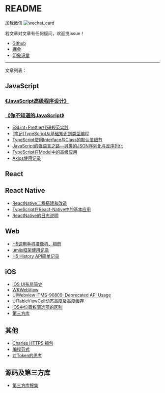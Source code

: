 # README

加我微信
![wechat_card](https://cdn.jsdelivr.net/gh/stelalae/oss@master/files/2020/05/14/jdZ75o.jpeg)

若文章对文章有任何疑问，欢迎提issue！

* [Github](https://github.com/stelalae)
* [掘金](https://juejin.im/user/59dde95251882578ba155ed8)
* [印象识堂](https://www.yinxiang.com/everhub/personal/So3bCE9HkQWUP50hln1UOw)



---

文章列表：



## JavaScript



### [《JavaScript高级程序设计》](./JavaScript/pjwd/README.md)
### [《你不知道的JavaScript》](./JavaScript/ydkjs/README.md)

- [ESLint+Prettier代码规范实践](./JavaScript/ESLint-Prettier.md)
- [[笔记]TypeScript从基础知识到类型编程](./JavaScript/TypeScript-Basic-Knowledge.md)
- [TypeScript使用Interface与Class的默认值细节](./JavaScript/TypeScript-Interface-Class-DefaultValue.md)
- [JavaScript的强语言之路—另类的JSON序列化与反序列化](./JavaScript/alternative-json-serialization-deserialization.md)
- [TypeScript在Model中的高级应用](./JavaScript/TypeScript-Model-Advanced.md)
- [Axios使用记录](./JavaScript/axios-usage.md)



## React





## React Native

- [ReactNative工程搭建和改造](./ReactNative/Engineered.md)
- [TypeScript在React-Native中的基本应用](./ReactNative/TypeScript-Usage.md)
- [ReactNative的日志说明](./ReactNative/Log.md)



## Web

- [H5调用手机摄像机、相册](./Web/H5-Camera-And-Photo-Album.md)
- [umijs框架使用记录](./Web/Umijs-Usage.md)
- [H5 History API简单记录](./Web/History-API.md)



## iOS

- [iOS UI布局简史](./iOS/ui-layout-history.md)
- [WKWebView](./iOS/WKWebView.md)
- [UIWebview ITMS-90809: Deprecated API Usage](./iOS/UIWebview-Deprecated.md)
- [UITableViewCell动态高度及高度缓存](./iOS/UITableViewCell-Dynamic-Height.md)
- [iOS中位置权限选项的区别](./iOS/Location-Permissions.md)
- [第三方库](./iOS/Third-Library.md)



## 其他

- [Charles HTTPS 抓包](./Solution/Charles-HTTPS.md)
- [编程范式](./Solution/Programming-Paradigm.md)
- [对Token的思考](./Solution/ThinkingAbout-Token.md)



## 源码及第三方库

- [第三方库搜集](./Third-Library.md)

